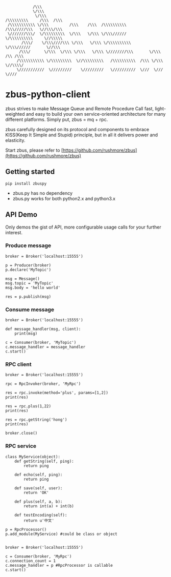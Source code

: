                /\\\                                                                             
                \/\\\                                                                            
                 \/\\\                                           /\\\\\\\\\     /\\\  /\\\       
     /\\\\\\\\\\\ \/\\\         /\\\    /\\\  /\\\\\\\\\\        /\\\/////\\\   \//\\\/\\\       
     \///////\\\/  \/\\\\\\\\\  \/\\\   \/\\\ \/\\\//////        \/\\\\\\\\\\     \//\\\\\       
           /\\\/    \/\\\////\\\ \/\\\   \/\\\ \/\\\\\\\\\\       \/\\\//////       \//\\\       
          /\\\/      \/\\\  \/\\\ \/\\\   \/\\\ \////////\\\       \/\\\          /\\ /\\\       
         /\\\\\\\\\\\ \/\\\\\\\\\  \//\\\\\\\\\   /\\\\\\\\\\  /\\\ \/\\\         \//\\\\/       
         \///////////  \/////////    \/////////   \//////////  \///  \///           \////      
         
# zbus-python-client

zbus strives to make Message Queue and Remote Procedure Call fast, light-weighted and easy to build your own service-oriented architecture for many different platforms. Simply put, zbus = mq + rpc.

zbus carefully designed on its protocol and components to embrace KISS(Keep It Simple and Stupid) principle, but in all it delivers power and elasticity. 

Start zbus, please refer to [https://github.com/rushmore/zbus](https://github.com/rushmore/zbus) 


## Getting started

    pip install zbuspy

- zbus.py has no dependency 
- zbus.py works for both python2.x and python3.x


## API Demo

Only demos the gist of API, more configurable usage calls for your further interest.

### Produce message

    broker = Broker('localhost:15555') 
    
    p = Producer(broker) 
    p.declare('MyTopic') 

    msg = Message()
    msg.topic = 'MyTopic'
    msg.body = 'hello world'

    res = p.publish(msg)



### Consume message

    broker = Broker('localhost:15555')  

    def message_handler(msg, client):
        print(msg)

    c = Consumer(broker, 'MyTopic')
    c.message_handler = message_handler 
    c.start()

### RPC client

    broker = Broker('localhost:15555')

    rpc = RpcInvoker(broker, 'MyRpc') 

    res = rpc.invoke(method='plus', params=[1,2])
    print(res)
    
    res = rpc.plus(1,22)
    print(res)

    res = rpc.getString('hong')
    print(res)
    
    broker.close()

### RPC service

    class MyService(object):
        def getString(self, ping):
            return ping
        
        def echo(self, ping):
            return ping
        
        def save(self, user): 
            return 'OK'
            
        def plus(self, a, b): 
            return int(a) + int(b) 
        
        def testEncoding(self):
            return u'中文'

    p = RpcProcessor()
    p.add_module(MyService) #could be class or object


    broker = Broker('localhost:15555') 

    c = Consumer(broker, 'MyRpc')
    c.connection_count = 1
    c.message_handler = p #RpcProcessor is callable
    c.start()